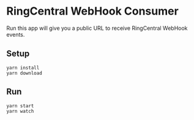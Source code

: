 # RingCentral WebHook Consumer

Run this app will give you a public URL to receive RingCentral WebHook events.

## Setup

```
yarn install
yarn download
```

## Run

```
yarn start
yarn watch
```
